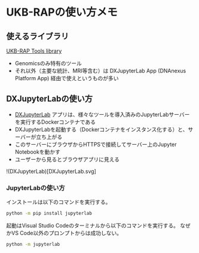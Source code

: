 # UKB-RAPの使い方メモ



## 使えるライブラリ

[UKB-RAP Tools library](https://dnanexus.gitbook.io/uk-biobank-rap/working-on-the-research-analysis-platform/running-analysis-jobs/tools-library)

- Genomicsのみ特有のツール
- それ以外（主要な統計、MRI等含む）は DXJupyterLab App (DNAnexus Platform App) 経由で使えというものが多い


## DXJupyterLabの使い方

- [DXJupyterLab](https://ukbiobank.dnanexus.com/panx/tool/app/dxjupyterlab) アプリは、様々なツールを導入済みのJupyterLabサーバーを実行するDockerコンテナである
 - DXJupyterLabを起動する（Dockerコンテナをインスタンス化する）と、サーバーが立ち上がる
 - このサーバーにブラウザからHTTPSで接続してサーバー上のJupyter Notebookを動かす
 - ユーザーから見るとブラウザアプリに見える

!(DXJupyterLab)[DXJupyterLab.svg]


### JupyterLabの使い方
 
インストールは以下のコマンドを実行する。

```bash
python -m pip install jupyterlab
```

起動はVisual Studio Codeのターミナルから以下のコマンドを実行する。
なぜかVS Code以外のプロンプトからは成功しない。

```bash
python -m jupyterlab
```

